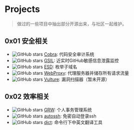 # Projects
> 做过的一些项目中抽出部分开源出来，与社区一起维护。

## 0x01 安全相关

- ![GitHub stars](https://img.shields.io/github/stars/WhaleShark-Team/cobra.svg?style=social&logo=github&label=star) [Cobra](https://github.com/WhaleShark-Team/cobra): 代码安全审计系统
- ![GitHub stars](https://img.shields.io/github/stars/FeeiCN/GSIL.svg?style=social&logo=github&label=star) [GSIL](https://github.com/FeeiCN/GSIL): 近实时GitHub敏感信息泄露监控
- ![GitHub stars](https://img.shields.io/github/stars/FeeiCN/ESD.svg?style=social&logo=github&label=star) [ESD](https://github.com/FeeiCN/ESD): 枚举子域名
- ![GitHub stars](https://img.shields.io/github/stars/FeeiCN/WebProxy.svg?style=social&logo=github&label=star) [WebProxy](https://github.com/FeeiCN/WebProxy): 代理服务器并储存所有请求流量
- ![GitHub stars](https://img.shields.io/github/stars/FeeiCN/vulture.svg?style=social&logo=github&label=star) [Vulture](https://github.com/FeeiCN/vulture): 漏洞扫描器（暂未开源）


## 0x02 效率相关

- ![GitHub stars](https://img.shields.io/github/stars/FeeiCN/grw.svg?style=social&logo=github&label=star) [GRW](https://github.com/FeeiCN/grw): 个人事务管理系统
- ![GitHub stars](https://img.shields.io/github/stars/FeeiCN/autossh.svg?style=social&logo=github&label=star) [autossh](https://github.com/FeeiCN/autossh): 免密自动登录ssh
- ![GitHub stars](https://img.shields.io/github/stars/FeeiCN/dict.svg?style=social&logo=github&label=star) [dict](https://github.com/FeeiCN/dict): 命令行下中英文翻译工具
